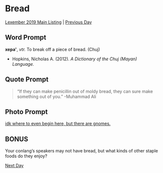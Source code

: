 # Bread
[Lexember 2019 Main Listing](_prompts/r-conlangs/lexember/2019/toc_lex19.md) | [Previous Day](_prompts/r-conlangs/lexember/2019/prompts/w3/18.md)

## Word Prompt

**xepa'**, _vtr._ To break off a piece of bread. (Chuj)

+ Hopkins, Nicholas A. (2012). _A Dictionary of the Chuj (Mayan) Language._

## Quote Prompt

> “If they can make penicillin out of moldy bread, they can sure make something out of you.” -Muhammad Ali

## Photo Prompt

[idk where to even begin here, but there are gnomes.](https://commons.wikimedia.org/wiki/File:Bread_gnomes_-_floriade.jpg)

## BONUS

Your conlang’s speakers may not have bread, but what kinds of other staple foods do they enjoy?

[Next Day](_prompts/r-conlangs/lexember/2019/prompts/w3/20.md)
